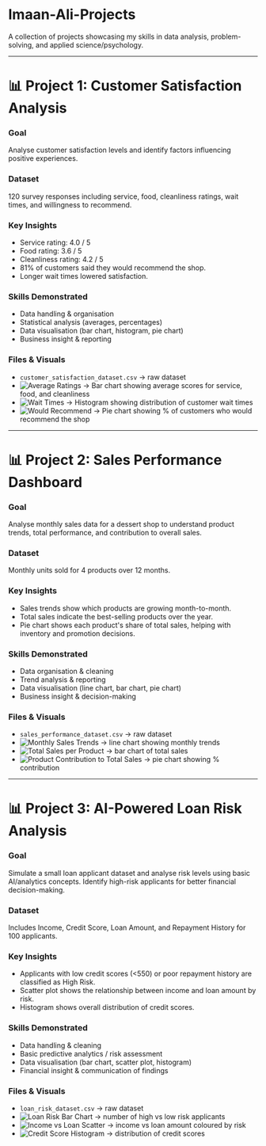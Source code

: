 # Imaan-Ali-Projects
A collection of projects showcasing my skills in data analysis, problem-solving, and applied science/psychology.

---

# 📊 Project 1: Customer Satisfaction Analysis

### Goal  
Analyse customer satisfaction levels and identify factors influencing positive experiences.  

### Dataset  
120 survey responses including service, food, cleanliness ratings, wait times, and willingness to recommend.  

### Key Insights  
- Service rating: 4.0 / 5  
- Food rating: 3.6 / 5  
- Cleanliness rating: 4.2 / 5  
- 81% of customers said they would recommend the shop.  
- Longer wait times lowered satisfaction.  

### Skills Demonstrated  
- Data handling & organisation  
- Statistical analysis (averages, percentages)  
- Data visualisation (bar chart, histogram, pie chart)  
- Business insight & reporting  

### Files & Visuals
- `customer_satisfaction_dataset.csv` → raw dataset  
- ![Average Ratings](avg_ratings.png) → Bar chart showing average scores for service, food, and cleanliness  
- ![Wait Times](wait_times.png) → Histogram showing distribution of customer wait times  
- ![Would Recommend](recommend_pie.png) → Pie chart showing % of customers who would recommend the shop
---

# 📊 Project 2: Sales Performance Dashboard

### Goal  
Analyse monthly sales data for a dessert shop to understand product trends, total performance, and contribution to overall sales.  

### Dataset  
Monthly units sold for 4 products over 12 months.  

### Key Insights  
- Sales trends show which products are growing month-to-month.  
- Total sales indicate the best-selling products over the year.  
- Pie chart shows each product's share of total sales, helping with inventory and promotion decisions.  

### Skills Demonstrated  
- Data organisation & cleaning  
- Trend analysis & reporting  
- Data visualisation (line chart, bar chart, pie chart)  
- Business insight & decision-making  

### Files & Visuals
- `sales_performance_dataset.csv` → raw dataset  
- ![Monthly Sales Trends](monthly_sales_trends.png) → line chart showing monthly trends  
- ![Total Sales per Product](total_sales_per_product.png) → bar chart of total sales  
- ![Product Contribution to Total Sales](product_sales_pie.png) → pie chart showing % contribution
---

# 📊 Project 3: AI-Powered Loan Risk Analysis

### Goal  
Simulate a small loan applicant dataset and analyse risk levels using basic AI/analytics concepts. Identify high-risk applicants for better financial decision-making.  

### Dataset  
Includes Income, Credit Score, Loan Amount, and Repayment History for 100 applicants.  

### Key Insights  
- Applicants with low credit scores (<550) or poor repayment history are classified as High Risk.  
- Scatter plot shows the relationship between income and loan amount by risk.  
- Histogram shows overall distribution of credit scores.  

### Skills Demonstrated  
- Data handling & cleaning  
- Basic predictive analytics / risk assessment  
- Data visualisation (bar chart, scatter plot, histogram)  
- Financial insight & communication of findings  

### Files & Visuals
- `loan_risk_dataset.csv` → raw dataset  
- ![Loan Risk Bar Chart](loan_risk_bar.png) → number of high vs low risk applicants  
- ![Income vs Loan Scatter](income_loan_scatter.png) → income vs loan amount coloured by risk  
- ![Credit Score Histogram](credit_score_hist.png) → distribution of credit scores
